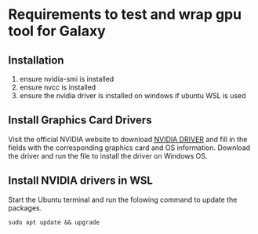 # Requirements to test and wrap gpu tool for Galaxy

## Installation
1) ensure nvidia-smi is installed
2) ensure nvcc is installed
3) ensure the nvidia driver is installed on windows if ubuntu WSL is used

##  Install Graphics Card Drivers
Visit the official NVIDIA website to download [NVIDIA DRIVER](https://www.nvidia.com/es-es/drivers/) and fill in the fields with the corresponding graphics card and OS information. Download the driver and run the file to install the driver on Windows OS.

## Install NVIDIA drivers in WSL
Start the Ubuntu terminal and run the folowing command to update the packages.

```
sudo apt update && upgrade
```

